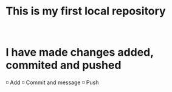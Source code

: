 # This is my first local repository

<br>

# I have made changes added, commited and pushed

◽ Add
◽ Commit and message
◽ Push
